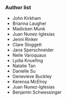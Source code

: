 ### Author list

* John Kirkham
* Brianna Laugher
* Madicken Munk
* Juan Nunez-Iglesias
* Jenni Rinker
* Clare Sloggett
* Jana Sperschneider
* Nelle Varoquaux
* Lydia Knuefing
* Natalie Tan
* Danielle Su
* Genevieve Buckley
* Kerensa McElroy
* Juan Nunez-Iglesias
* Benjamin Schwessinger
